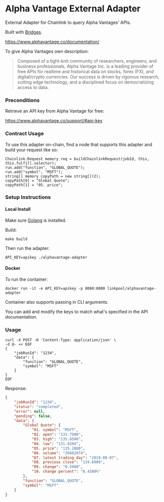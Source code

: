 # Alpha Vantage External Adapter 
External Adapter for Chainlink to query Alpha Vantages' APIs.

Built with [Bridges](https://github.com/linkpoolio/bridges).

https://www.alphavantage.co/documentation/

To give Alpha Vantages own description:
> Composed of a tight-knit community of researchers, engineers, and business professionals, Alpha Vantage Inc. is a leading provider of free APIs for realtime and historical data on stocks, forex (FX), and digital/crypto currencies. Our success is driven by rigorous research, cutting edge technology, and a disciplined focus on democratizing access to data.

### Preconditions
Retrieve an API key from Alpha Vantage for free:

https://www.alphavantage.co/support/#api-key

### Contract Usage
To use this adapter on-chain, find a node that supports this adapter and build your request like so:
```
Chainlink.Request memory req = buildChainlinkRequest(jobId, this, this.fulfill.selector);
run.add("function", "GLOBAL_QUOTE");
run.add("symbol", "MSFT");
string[] memory copyPath = new string[](2);
copyPath[0] = "Global Quote";
copyPath[1] = "05. price";
```

### Setup Instructions
#### Local Install
Make sure [Golang](https://golang.org/pkg/) is installed.

Build:
```
make build
```

Then run the adapter:
```
API_KEY=apikey ./alphavantage-adapter
```

#### Docker
To run the container:
```
docker run -it -e API_KEY=apikey -p 8080:8080 linkpool/alphavantage-adapter
```

Container also supports passing in CLI arguments.

You can add and modify the keys to match what's specified in the API documentation.

### Usage

```
curl -X POST -H 'Content-Type: application/json' \
-d @- << EOF
{
	"jobRunId": "1234",
	"data": {
		"function": "GLOBAL_QUOTE",
		"symbol": "MSFT"
	}
}
EOF
```
Response:
```json
{
    "jobRunId": "1234",
    "status": "completed",
    "error": null,
    "pending": false,
    "data": {
        "Global Quote": {
            "01. symbol": "MSFT",
            "02. open": "133.7900",
            "03. high": "135.6500",
            "04. low": "131.8284",
            "05. price": "135.2800",
            "06. volume": "26682074",
            "07. latest trading day": "2019-08-07",
            "08. previous close": "134.6900",
            "09. change": "0.5900",
            "10. change percent": "0.4380%"
        },
        "function": "GLOBAL_QUOTE",
        "symbol": "MSFT"
    }
}
```
